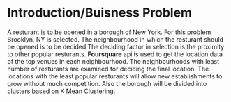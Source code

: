 # Introduction/Buisness Problem

A resturant is to be opened in a borough of New York. For this problem Brooklyn, NY is selected. The neighbourhood in which the resturant should be opened is to be decided.The deciding factor in selection is the proximity to other popular resturants. **Foursquare** api is used to get the location data of the top venues in each neighbourhood. The neighbourhoods with least number of resturants are examined for deciding the final location. The locations with the least popular resturants will allow new establishments to grow without much competition. Also the borough will be divided into clusters based on K Mean Clustering.

